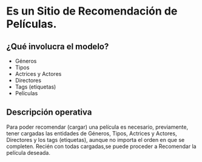 # Es un Sitio de Recomendación de Películas.

## ¿Qué involucra el modelo?

- Géneros
- Tipos
- Actrices y Actores
- Directores
- Tags (etiquetas)
- Películas

## Descripción operativa

Para poder recomendar (cargar) una película es necesario, previamente, tener cargadas las entidades de Géneros, Tipos, Actrices y Actores, Directores y los tags (etiquetas), aunque no importa el orden en que se completen. Recién con todas cargadas,se puede proceder a Recomendar la película deseada.
